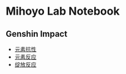 # Mihoyo Lab Notebook

## Genshin Impact
- [元素抗性](./genshin-impact/elemetal-resistance.ipynb)
- [元素反应](./genshin-impact/elemental-reactions.ipynb)
- [绽放反应](./genshin-impact/bloom-reactions.ipynb)
